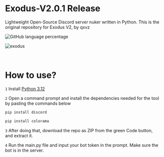 # Exodus-V2.0.1 Release
Lightweight Open-Source Discord server nuker written in Python.
This is the original repository for Exodus V2, by qxvz

![GitHub language percentage](https://img.shields.io/github/languages/top/qxvz/Exodus-V2)


![exodus](https://github.com/user-attachments/assets/8b2719ea-e63f-4f25-beea-d9cc5433c5ab)

<br>

# How to use?

`1` Install [Python 3.12](https://www.python.org/downloads/release/python-3124/)

`2` Open a command prompt and install the dependencies needed for the tool by pasting the commands below
```sh
pip install discord
```
```sh
pip install colorama
```

`3` After doing that, download the repo as ZIP from the green Code button, and extract it.

`4` Run the main.py file and input your bot token in the prompt. Make sure the bot is in the server.
